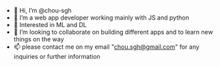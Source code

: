 - 👋 Hi, I’m @chou-sgh
- 👀 I’m a web app developer working mainly with JS and python
- 🌱 Interested in ML and DL 
- 💞️ I’m looking to collaborate on building different apps and to learn new things on the way 
- 📫 please contact me on my email "chou.sgh@gmail.com" for any inquiries or further information

<!---
chou-sgh/chou-sgh is a ✨ special ✨ repository because its `README.md` (this file) appears on your GitHub profile.
You can click the Preview link to take a look at your changes.
--->
